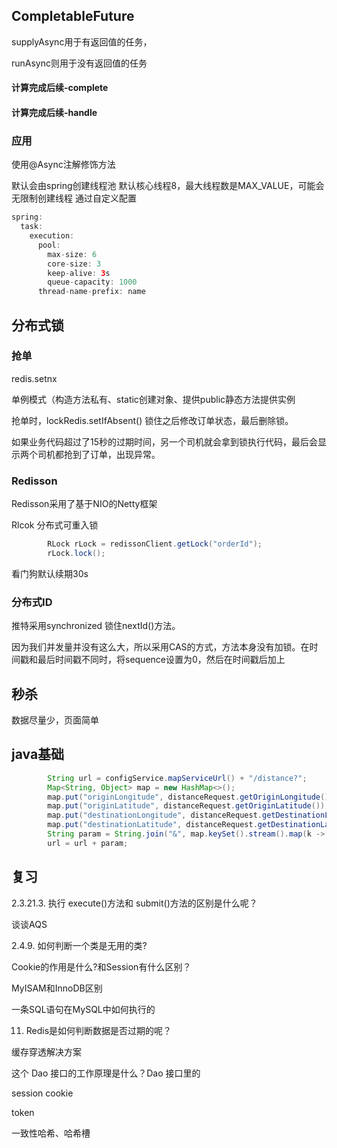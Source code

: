 ## CompletableFuture

supplyAsync用于有返回值的任务，

runAsync则用于没有返回值的任务

#### 计算完成后续-complete



#### 计算完成后续-handle



### 应用

使用@Async注解修饰方法

默认会由spring创建线程池
默认核心线程8，最大线程数是MAX_VALUE，可能会无限制创建线程
通过自定义配置

~~~java
spring:
  task:
    execution:
      pool:
        max-size: 6
        core-size: 3
        keep-alive: 3s
        queue-capacity: 1000
      thread-name-prefix: name
~~~



## 分布式锁

### 抢单

redis.setnx

单例模式（构造方法私有、static创建对象、提供public静态方法提供实例

抢单时，lockRedis.setIfAbsent()
锁住之后修改订单状态，最后删除锁。

如果业务代码超过了15秒的过期时间，另一个司机就会拿到锁执行代码，最后会显示两个司机都抢到了订单，出现异常。

### Redisson

Redisson采用了基于NIO的Netty框架

Rlcok 分布式可重入锁

~~~java
        RLock rLock = redissonClient.getLock("orderId");
        rLock.lock();
~~~

看门狗默认续期30s

### 分布式ID

推特采用synchronized 锁住nextId()方法。

因为我们并发量并没有这么大，所以采用CAS的方式，方法本身没有加锁。在时间戳和最后时间戳不同时，将sequence设置为0，然后在时间戳后加上







## 秒杀

数据尽量少，页面简单









## java基础

~~~java
        String url = configService.mapServiceUrl() + "/distance?";
        Map<String, Object> map = new HashMap<>();
        map.put("originLongitude", distanceRequest.getOriginLongitude());
        map.put("originLatitude", distanceRequest.getOriginLatitude());
        map.put("destinationLongitude", distanceRequest.getDestinationLongitude());
        map.put("destinationLatitude", distanceRequest.getDestinationLatitude());
        String param = String.join("&", map.keySet().stream().map(k -> k + "={" + k + "}").collect(Collectors.toList()));
        url = url + param;
~~~







## 复习

2.3.21.3. 执⾏ execute()⽅法和 submit()⽅法的区别是什么呢？

谈谈AQS

2.4.9. 如何判断⼀个类是⽆⽤的类?

 Cookie的作⽤是什么?和Session有什么区别？

MyISAM和InnoDB区别

一条SQL语句在MySQL中如何执行的

11. Redis是如何判断数据是否过期的呢？

缓存穿透解决方案

这个 Dao 接⼝的⼯作原理是什么？Dao 接⼝⾥的

session cookie

token

一致性哈希、哈希槽